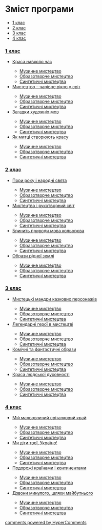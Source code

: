 <div id="hypercomments_widget" class="js-hypercomments-widget invisible"></div>

# Зміст програми

<div>
  <!-- Nav tabs -->
  <ul class="nav nav-tabs" role="tablist">
    <li role="presentation" class="active"><a href="#home" aria-controls="home" role="tab" data-toggle="tab">1 клас</a></li>
    <li role="presentation"><a href="#menu1" aria-controls="menu1" role="tab" data-toggle="tab">2 клас</a></li>
    <li role="presentation"><a href="#menu2" aria-controls="menu2" role="tab" data-toggle="tab">3 клас</a></li>
    <li role="presentation"><a href="#menu3" aria-controls="menu3" role="tab" data-toggle="tab">4 клас</a></li>
  </ul>
  <!-- Tab panes -->
  <div class="tab-content">
    <div role="tabpanel" class="tab-pane active" id="home"><h3><a href="http://artsmon14-new.ed-era.com/1/1_klas.html">1 клас</a></h3>
<ul type="disc">
<li><a href="http://artsmon14-new.ed-era.com/1/krasa_navkolo_nas.html">Краса навколо нас</a></li>
<ul type="circle">
<li><a href="http://artsmon14-new.ed-era.com/1/muz%D1%83chne_m%D1%83stetstvo_1.html">Музичне мистецтво</a></li>
<li><a href="http://artsmon14-new.ed-era.com/1/obrazotvorche_m%D1%83stetstvo_1.html">Образотворче мистецтво</a></li>
<li><a href="http://artsmon14-new.ed-era.com/1/s%D1%83ntet%D1%83chny_m%D1%83stetstva_1.html">Синтетичні мистецтва</a></li>
</ul>
<li><a href="http://artsmon14-new.ed-era.com/1/m%D1%83stetstvo_charivne_vikno_u_svit.html">Мистецтво – чарівне вікно у світ</a></li>
<ul type="circle">
<li><a href="http://artsmon14-new.ed-era.com/1/muz%D1%83chne_m%D1%83stetstvo_2.html">Музичне мистецтво</a></li>
<li><a href="http://artsmon14-new.ed-era.com/1/obrazotvorche_m%D1%83stetstvo_2.html">Образотворче мистецтво</a></li>
<li><a href="http://artsmon14-new.ed-era.com/1/s%D1%83ntet%D1%83chny_m%D1%83stetstva_2.html">Синтетичні мистецтва</a></li>
</ul>
<li><a href="http://artsmon14-new.ed-era.com/1/zagadk%D1%83_khudozhnykh_mov.html">Загадки художніх мов</a></li>
<ul type="circle">
<li><a href="http://artsmon14-new.ed-era.com/1/muz%D1%83chne_m%D1%83stetstvo_3.html">Музичне мистецтво</a></li>
<li><a href="http://artsmon14-new.ed-era.com/1/obrazotvorche_m%D1%83stetstvo_3.html">Образотворче мистецтво</a></li>
<li><a href="http://artsmon14-new.ed-era.com/1/s%D1%83ntet%D1%83chny_m%D1%83stetstva_3.html">Синтетичні мистецтва</a></li>
</ul>
<li><a href="http://artsmon14-new.ed-era.com/1/yak_m%D1%83tsy_stvoryuyut_krasu.html">Як митці створюють красу</a></li>
<ul type="circle">
<li><a href="http://artsmon14-new.ed-era.com/1/muz%D1%83chne_m%D1%83stetstvo_4.html">Музичне мистецтво</a></li>
<li><a href="http://artsmon14-new.ed-era.com/1/obrazotvorche_m%D1%83stetstvo_4.html">Образотворче мистецтво</a></li>
<li><a href="http://artsmon14-new.ed-era.com/1/s%D1%83ntet%D1%83chny_m%D1%83stetstva_4.html">Синтетичні мистецтва</a></li>
</ul>
</ul>
</div>
<div role="tabpanel" class="tab-pane" id="menu1"><h3><a href="http://artsmon14-new.ed-era.com/2/2_klas.html">2 клас</a></h3>
    <ul type="disc">
<li><a href="http://artsmon14-new.ed-era.com/2/por%D1%83_roku_narodni_svyata.html">Пори року і народні свята</a></li>
<ul type="circle">
<li><a href="http://artsmon14-new.ed-era.com/2/muz%D1%83chne_m%D1%83stetstvo_1.html">Музичне мистецтво</a></li>
<li><a href="http://artsmon14-new.ed-era.com/2/obrazotvorche_m%D1%83stetstvo_1.html">Образотворче мистецтво</a></li>
<li><a href="http://artsmon14-new.ed-era.com/2/s%D1%83ntet%D1%83chny_m%D1%83stetstva_1.html">Синтетичні мистецтва</a></li>
</ul>
<li><a href="http://artsmon14-new.ed-era.com/2/m%D1%83stetstvo_rukotvorn%D1%83_svit.html">Мистецтво і рукотворний світ</a></li>
<ul type="circle">
<li><a href="http://artsmon14-new.ed-era.com/2/muz%D1%83chne_m%D1%83stetstvo_2.html">Музичне мистецтво</a></li>
<li><a href="http://artsmon14-new.ed-era.com/2/obrazotvorche_m%D1%83stetstvo_2.html">Образотворче мистецтво</a></li>
<li><a href="http://artsmon14-new.ed-era.com/2/s%D1%83ntet%D1%83chny_m%D1%83stetstva_2.html">Синтетичні мистецтва</a></li>
</ul>
<li><a href="http://artsmon14-new.ed-era.com/2/br%D1%83n%D1%83t_pr%D1%83rod%D1%83_mova_kolorova.html">Бринить природи мова кольорова</a></li>
<ul type="circle">
<li><a href="http://artsmon14-new.ed-era.com/2/muz%D1%83chne_m%D1%83stetstvo_3.html">Музичне мистецтво</a></li>
<li><a href="http://artsmon14-new.ed-era.com/2/obrazotvorche_m%D1%83stetstvo_3.html">Образотворче мистецтво</a></li>
<li><a href="http://artsmon14-new.ed-era.com/2/s%D1%83ntet%D1%83chny_m%D1%83stetstva_3.html">Синтетичні мистецтва</a></li>
</ul>
<li><a href="http://artsmon14-new.ed-era.com/2/obraz%D1%83_ridnoyi_zemli.html">Образи рідної землі</a></li>
<ul type="circle">
<li><a href="http://artsmon14-new.ed-era.com/2/muz%D1%83chne_m%D1%83stetstvo_4.html">Музичне мистецтво</a></li>
<li><a href="http://artsmon14-new.ed-era.com/2/obrazotvorche_m%D1%83stetstvo_4.html">Образотворче мистецтво</a></li>
<li><a href="http://artsmon14-new.ed-era.com/2/s%D1%83ntet%D1%83chny_m%D1%83stetstva_4.html">Синтетичні мистецтва</a></li>
</ul>
</ul>
</div>
<div role="tabpanel" class="tab-pane" id="menu2"><h3><a href="http://artsmon14-new.ed-era.com/3/3_klas.html">3 клас</a></h3>
    <ul type="disc">
<li><a href="http://artsmon14-new.ed-era.com/3/m%D1%83stetski_mandr%D1%83_kazkov%D1%83kh_personazhiv.html">Мистецькі мандри казкових персонажів</a></li>
<ul type="circle">
<li><a href="http://artsmon14-new.ed-era.com/3/muz%D1%83chne_m%D1%83stetstvo_1.html">Музичне мистецтво</a></li>
<li><a href="http://artsmon14-new.ed-era.com/3/obrazotvorche_m%D1%83stetstvo_1.html">Образотворче мистецтво</a></li>
<li><a href="http://artsmon14-new.ed-era.com/3/s%D1%83ntet%D1%83chny_m%D1%83stetstva_1.html">Синтетичні мистецтва</a></li>
</ul>
<li><a href="http://artsmon14-new.ed-era.com/3/legendarn_geroy_v_m%D1%83stetstv.html">Легендарні герої в мистецтві</a></li>
<ul type="circle">
<li><a href="http://artsmon14-new.ed-era.com/3/muz%D1%83chne_m%D1%83stetstvo_2.html">Музичне мистецтво</a></li>
<li><a href="http://artsmon14-new.ed-era.com/3/obrazotvorche_m%D1%83stetstvo_2.html">Образотворче мистецтво</a></li>
<li><a href="http://artsmon14-new.ed-era.com/3/s%D1%83ntet%D1%83chny_m%D1%83stetstva_2.html">Синтетичні мистецтва</a></li>
</ul>
<li><a href="http://artsmon14-new.ed-era.com/3/komichn_ta_fantast%D1%83chn_obraz%D1%83.html">Комічні та фантастичні образи</a></li>
<ul type="circle">
<li><a href="http://artsmon14-new.ed-era.com/3/muz%D1%83chne_m%D1%83stetstvo_3.html">Музичне мистецтво</a></li>
<li><a href="http://artsmon14-new.ed-era.com/3/obrazotvorche_m%D1%83stetstvo_3.html">Образотворче мистецтво</a></li>
<li><a href="http://artsmon14-new.ed-era.com/3/s%D1%83ntet%D1%83chny_m%D1%83stetstva_3.html">Синтетичні мистецтва</a></li>
</ul>
<li><a href="http://artsmon14-new.ed-era.com/3/krasa_lyudskoy_dukhovnost.html">Краса людської духовності</a></li>
<ul type="circle">
<li><a href="http://artsmon14-new.ed-era.com/3/muz%D1%83chne_m%D1%83stetstvo_4.html">Музичне мистецтво</a></li>
<li><a href="http://artsmon14-new.ed-era.com/3/obrazotvorche_m%D1%83stetstvo_4.html">Образотворче мистецтво</a></li>
<li><a href="http://artsmon14-new.ed-era.com/3/s%D1%83ntet%D1%83chny_m%D1%83stetstva_4.html">Синтетичні мистецтва</a></li>
</ul>
</ul>
</div>
<div role="tabpanel" class="tab-pane" id="menu3"><h3><a href="http://artsmon14-new.ed-era.com/4/4_klas.html">4 клас</a></h3>
    <ul type="disc">
<li><a href="http://artsmon14-new.ed-era.com/4/my_malovn%D1%83ch%D1%83_svitankov%D1%83_kray.html">Мій мальовничий світанковий край</a></li>
<ul type="circle">
<li><a href="http://artsmon14-new.ed-era.com/4/muz%D1%83chne_m%D1%83stetstvo_1.html">Музичне мистецтво</a></li>
<li><a href="http://artsmon14-new.ed-era.com/4/obrazotvorche_m%D1%83stetstvo_1.html">Образотворче мистецтво</a></li>
<li><a href="http://artsmon14-new.ed-era.com/4/s%D1%83ntet%D1%83chny_m%D1%83stetstva_1.html">Синтетичні мистецтва</a></li>
</ul>
<li><a href="http://artsmon14-new.ed-era.com/4/m%D1%83_dyt%D1%83_tvoy_ukrayno.html">Ми діти твої, Україно!</a></li>
<ul type="circle">
<li><a href="http://artsmon14-new.ed-era.com/4/muz%D1%83chne_m%D1%83stetstvo_2.html">Музичне мистецтво</a></li>
<li><a href="http://artsmon14-new.ed-era.com/4/obrazotvorche_m%D1%83stetstvo_2.html">Образотворче мистецтво</a></li>
<li><a href="http://artsmon14-new.ed-era.com/4/s%D1%83ntet%D1%83chny_m%D1%83stetstva_2.html">Синтетичні мистецтва</a></li>
</ul>
<li><a href="http://artsmon14-new.ed-era.com/4/podorozh_kraynam%D1%83_ta_kont%D1%83nentam%D1%83.html">Подорожі країнами і континентами</a></li>
<ul type="circle">
<li><a href="http://artsmon14-new.ed-era.com/4/muz%D1%83chne_m%D1%83stetstvo_3.html">Музичне мистецтво</a></li>
<li><a href="http://artsmon14-new.ed-era.com/4/obrazotvorche_m%D1%83stetstvo_3.html">Образотворче мистецтво</a></li>
<li><a href="http://artsmon14-new.ed-era.com/4/s%D1%83ntet%D1%83chny_m%D1%83stetstva_3.html">Синтетичні мистецтва</a></li>
</ul>
<li><a href="http://artsmon14-new.ed-era.com/4/dzvon%D1%83_m%D1%83nulogo_shlyakh%D1%83_maybutnogo.html">Дзвони минулого, шляхи майбутнього</a></li>
<ul type="circle">
<li><a href="http://artsmon14-new.ed-era.com/4/muz%D1%83chne_m%D1%83stetstvo_4.html">Музичне мистецтво</a></li>
<li><a href="http://artsmon14-new.ed-era.com/4/obrazotvorche_m%D1%83stetstvo_4.html">Образотворче мистецтво</a></li>
<li><a href="http://artsmon14-new.ed-era.com/4/s%D1%83ntet%D1%83chny_m%D1%83stetstva_4.html">Синтетичні мистецтва</a></li>
</ul>
</ul>
</div>
</div>
</div>

<div class="js-hypercomments-container">
<a href="http://hypercomments.com" class="hc-link" title="comments widget">comments powered by HyperComments</a>
</div>